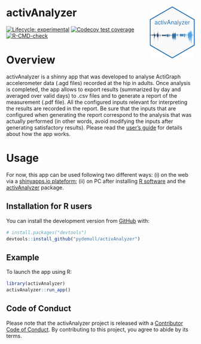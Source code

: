 
# activAnalyzer <img src="inst/app/www/favicon.png" align="right" height="138.5" />

<!-- badges: start -->

[![Lifecycle:
experimental](https://img.shields.io/badge/lifecycle-experimental-orange.svg)](https://lifecycle.r-lib.org/articles/stages.html#experimental)
[![Codecov test
coverage](https://codecov.io/gh/pydemull/activAnalyzer/branch/master/graph/badge.svg)](https://codecov.io/gh/pydemull/activAnalyzer?branch=master)
[![R-CMD-check](https://github.com/pydemull/activAnalyzer/workflows/R-CMD-check/badge.svg)](https://github.com/pydemull/activAnalyzer/actions)
<!-- badges: end -->

# Overview

activAnalyzer is a shinny app that was developed to analyse ActiGraph
accelerometer data (.agd files) recorded at the hip in adults. Once
analysis is completed, the app allows to export results (summarized by
day and averaged over valid days) to .csv files and to generate a report
of the measurement (.pdf file). All the configured inputs relevant for
interpreting the results are recorded in the report. Be sure that the
inputs that are configured when generating the report correspond to the
analysis that was actually performed (in other words, avoid modifying
the inputs after generating satisfactory results). Please read the
[user’s
guide](https://github.com/pydemull/activAnalyzer/blob/master/inst/guide/user_guide_en.pdf)
for details about how the app works.

# Usage

For now, this app can be used following two different ways: (i) on the
web via a [shinyapps.io
plateform](https://pydemull.shinyapps.io/activAnalyzer/); (ii) on PC
after installing [R software](https://cran.rstudio.com/) and the
[activAnalyzer](https://github.com/pydemull/activAnalyzer) package.

## Installation for R users

You can install the development version from
[GitHub](https://github.com/) with:

``` r
# install.packages("devtools")
devtools::install_github("pydemull/activAnalyzer")
```

## Example

To launch the app using R:

``` r
library(activAnalyzer)
activAnalyzer::run_app()
```

## Code of Conduct

Please note that the activAnalyzer project is released with a
[Contributor Code of
Conduct](https://pydemull.github.io/activAnalyzer/CODE_OF_CONDUCT.html).
By contributing to this project, you agree to abide by its terms.
